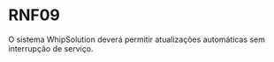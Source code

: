 # RNF09

O sistema WhipSolution deverá permitir atualizações automáticas sem interrupção de serviço.